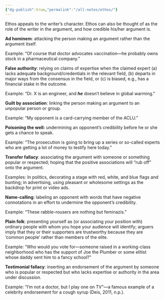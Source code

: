 ```yaml
---
{"dg-publish":true,"permalink":"/all-notes/ethos/"}
---
```


Ethos appeals to the writer’s character. Ethos can also be thought of as the role of the writer in the argument, and how credible his/her argument is.


**Ad hominem**: attacking the person making an argument rather than the argument itself.

Example: “Of course that doctor advocates vaccination—he probably owns stock in a pharmaceutical company.”

**False authority**: relying on claims of expertise when the claimed expert (a) lacks adequate background/credentials in the relevant field, (b) departs in major ways from the consensus in the field, or (c) is biased, e.g., has a financial stake in the outcome.

Example: “Dr. X is an engineer, and **_he_** doesn’t believe in global warming.”

**Guilt by association**: linking the person making an argument to an unpopular person or group.

Example: “My opponent is a card-carrying member of the ACLU.”

**Poisoning the well:** undermining an opponent’s credibility before he or she gets a chance to speak.

Example: “The prosecution is going to bring up a series or so-called experts who are getting a lot of money to testify here today.”

**Transfer fallacy**: associating the argument with someone or something popular or respected; hoping that the positive associations will “rub off” onto the argument.

Examples: In politics, decorating a stage with red, white, and blue flags and bunting; in advertising, using pleasant or wholesome settings as the backdrop for print or video ads.

**Name-calling**: labeling an opponent with words that have negative connotations in an effort to undermine the opponent’s credibility.

Example: “These rabble-rousers are nothing but feminazis.”

**Plain folk**: presenting yourself as (or associating your position with) ordinary people with whom you hope your audience will identify; arguers imply that they or their supporters are trustworthy because they are ‘common people’ rather than members of the elite.

Example: “Who would you vote for—someone raised in a working-class neighborhood who has the support of Joe the Plumber or some elitist whose daddy sent him to a fancy school?”

**Testimonial fallacy**: inserting an endorsement of the argument by someone who is popular or respected but who lacks expertise or authority in the area under discussion.

Example: “I’m not a doctor, but I play one on TV”—a famous example of a celebrity endorsement for a cough syrup (Deis, 2011, n.p.).